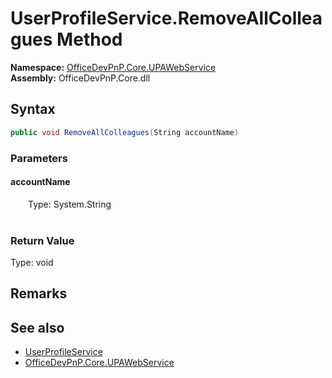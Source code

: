 # UserProfileService.RemoveAllColleagues Method  
  

**Namespace:** [OfficeDevPnP.Core.UPAWebService](OfficeDevPnP.Core.UPAWebService.md)  
**Assembly:** OfficeDevPnP.Core.dll  
## Syntax
```C#
public void RemoveAllColleagues(String accountName)
```
### Parameters
#### accountName  
&emsp;&emsp;Type: System.String  
&emsp;&emsp;  

  

### Return Value
Type: void  

## Remarks

  
## See also
- [UserProfileService](OfficeDevPnP.Core.UPAWebService.UserProfileService.md) 
- [OfficeDevPnP.Core.UPAWebService](OfficeDevPnP.Core.UPAWebService.md) 
